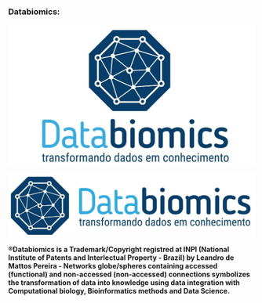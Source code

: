 
### Databiomics:
![Image](databiomics2.jpg) 





![Image](databiomics3.jpg) 


**®Databiomics is a Trademark/Copyright registred at INPI (National Institute of Patents and Interlectual Property - Brazil) by Leandro de Mattos Pereira - Networks globe/spheres containing accessed (functional) and non-accessed (non-accessed) connections symbolizes the transformation of data into knowledge using data integration with Computational biology, Bioinformatics methods and Data Science.**
